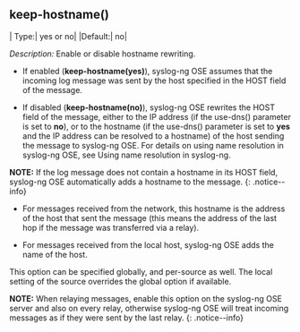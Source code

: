 ## keep-hostname()

|  Type:|      yes or no|
  |Default:|   no|

*Description:* Enable or disable hostname rewriting.

- If enabled (**keep-hostname(yes)**), syslog-ng OSE assumes that the
    incoming log message was sent by the host specified in the HOST
    field of the message.

- If disabled (**keep-hostname(no)**), syslog-ng OSE rewrites the HOST
    field of the message, either to the IP address (if the use-dns()
    parameter is set to **no**), or to the hostname (if the use-dns()
    parameter is set to **yes** and the IP address can be resolved to a
    hostname) of the host sending the message to syslog-ng OSE. For
    details on using name resolution in syslog-ng OSE, see
    Using name resolution in syslog-ng.

**NOTE:** If the log message does not contain a hostname in its HOST field,
syslog-ng OSE automatically adds a hostname to the message.
{: .notice--info}

- For messages received from the network, this hostname is the address
    of the host that sent the message (this means the address of the
    last hop if the message was transferred via a relay).

- For messages received from the local host, syslog-ng OSE adds the
    name of the host.

This option can be specified globally, and per-source as well. The local
setting of the source overrides the global option if available.

**NOTE:** When relaying messages, enable this option on the syslog-ng OSE
server and also on every relay, otherwise syslog-ng OSE will treat
incoming messages as if they were sent by the last relay.
{: .notice--info}